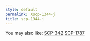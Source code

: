 ```yaml
---
style: default
permalink: Xscp-1344-j
title: scp-1344-j
---
```

You may also like:
[SCP-342](http://scp-wiki.net/scp-342)
[SCP-1787](http://scp-wiki.net/scp-1787)